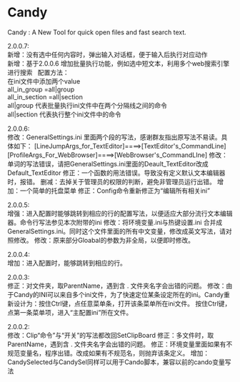 Candy
=====

Candy : A New Tool for quick open files and fast search text.

2.0.0.7:  
	新增：没有选中任何内容时，弹出输入对话框，便于输入后执行对应动作  
	新增：基于2.0.0.6 增加批量执行功能，例如选中短文本，利用多个web搜索引擎进行搜索  
	配置方法：  
	在ini文件中添加两个value  
	all_in_group					=all|group  
	all_in_section					=all|section  
	all|group  代表批量执行ini文件中在两个分隔线之间的命令  
	all|section 代表执行整个ini文件中的命令  


2.0.0.6:  
	修改：GeneralSettings.ini 里面两个段的写法，感谢群友指出原写法不易读。具体如下：
		[LineJumpArgs_for_TextEditor]====>[TextEditor's_CommandLine]
		[ProfileArgs_For_WebBrowser]====>[WebBrowser's_CommandLIne]
	修改：单词的写法错误，请把GeneralSettings.ini里面的Deault_TextEditor改成Default_TextEditor
	修正：一个函数的用法错误。导致没有定义默认文本编辑器时，报错。
	删减：去掉关于管理员的权限的判断，避免非管理员运行出错。
	增加：一个简单的托盘菜单
	修正：Config命令重新修正为“编辑所有相关ini”
	
2.0.0.5:  
	增强：进入配置时能够跳转到相应的行的配置写法，以便适应大部分流行文本编辑器。命令行写法参见本次附带的ini
	修改：将环境变量.ini与热键设置.ini 合并成GeneralSettings.ini。同时这个文件里面的所有中文变量，修改成英文写法，请对照修改。
	修改：原来部分Gloabal的参数为非全局，以便即时修改。
	
2.0.0.4:  
	增加：进入配置时，能够跳转到相应的行。
	
2.0.0.3:  
	修正：对文件夹，取ParentName，遇到含 . 文件夹名字会出错的问题。
	修改：由于Candy的INI可以来自多个ini文件，为了快速定位某条设定所在的ini。Candy重新设计为：按住Ctrl键，点任意菜单条，打开该条菜单所在ini文件。
	     按住Ctrl键，点第一条菜单项，进入“主配置ini”所在文件。
	
	
2.0.0.2:  
	修改：Clip“命令”与“开关”的写法都改回SetClipBoard
	修正：多文件时，取ParentName，遇到含 . 文件夹名字会出错的问题。
	修正：环境变量里面如果有不规范变量名，程序出错。改成如果有不规范名，则抛弃该条定义。
	增加：CandySelected与CandySel同样可以用于Cando脚本，兼容以前的cando变量写法
